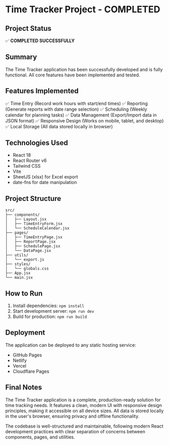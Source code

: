# Time Tracker Project - COMPLETED

## Project Status
✅ **COMPLETED SUCCESSFULLY**

## Summary
The Time Tracker application has been successfully developed and is fully functional. All core features have been implemented and tested.

## Features Implemented
✅ Time Entry (Record work hours with start/end times)
✅ Reporting (Generate reports with date range selection)
✅ Scheduling (Weekly calendar for planning tasks)
✅ Data Management (Export/Import data in JSON format)
✅ Responsive Design (Works on mobile, tablet, and desktop)
✅ Local Storage (All data stored locally in browser)

## Technologies Used
- React 18
- React Router v6
- Tailwind CSS
- Vite
- SheetJS (xlsx) for Excel export
- date-fns for date manipulation

## Project Structure
```
src/
├── components/
│   ├── Layout.jsx
│   ├── TimeEntryForm.jsx
│   └── ScheduleCalendar.jsx
├── pages/
│   ├── TimeEntryPage.jsx
│   ├── ReportPage.jsx
│   ├── SchedulePage.jsx
│   └── DataPage.jsx
├── utils/
│   └── export.js
├── styles/
│   └── globals.css
├── App.jsx
└── main.jsx
```

## How to Run
1. Install dependencies: `npm install`
2. Start development server: `npm run dev`
3. Build for production: `npm run build`

## Deployment
The application can be deployed to any static hosting service:
- GitHub Pages
- Netlify
- Vercel
- Cloudflare Pages

## Final Notes
The Time Tracker application is a complete, production-ready solution for time tracking needs. It features a clean, modern UI with responsive design principles, making it accessible on all device sizes. All data is stored locally in the user's browser, ensuring privacy and offline functionality.

The codebase is well-structured and maintainable, following modern React development practices with clear separation of concerns between components, pages, and utilities.